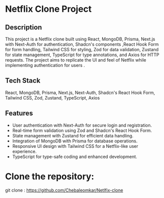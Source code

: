 # Netflix Clone Project

## Description

This project is a Netflix clone built using React, MongoDB, Prisma, Next.js with Next-Auth for authentication, Shadcn's components ,React Hook Form for form handling, Tailwind CSS for styling, Zod for data validation, Zustand for state management, TypeScript for type annotations, and Axios for HTTP requests. The project aims to replicate the UI and feel of Netflix while implementing  authentication for users .

## Tech Stack

React, MongoDB, Prisma, Next.js, Next-Auth, Shadcn's React Hook Form, Tailwind CSS, Zod, Zustand, TypeScript, Axios


## Features

- User authentication with Next-Auth for secure login and registration.
- Real-time form validation using Zod and Shadcn's React Hook Form.
- State management with Zustand for efficient data handling.
- Integration of MongoDB with Prisma for database operations.
- Responsive UI design with Tailwind CSS for a Netflix-like user experience.
- TypeScript for type-safe coding and enhanced development.


# Clone the repository:

   git clone : https://github.com/Chebaleomkar/Netlfix-clone
